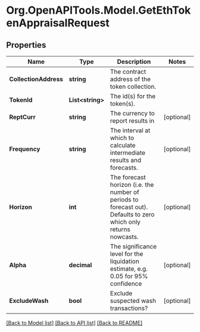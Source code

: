# Org.OpenAPITools.Model.GetEthTokenAppraisalRequest

## Properties

Name | Type | Description | Notes
------------ | ------------- | ------------- | -------------
**CollectionAddress** | **string** | The contract address of the token collection. | 
**TokenId** | **List&lt;string&gt;** | The id(s) for the token(s). | 
**ReptCurr** | **string** | The currency to report results in | [optional] 
**Frequency** | **string** | The interval at which to calculate intermediate results and forecasts. | [optional] 
**Horizon** | **int** | The forecast horizon (i.e. the number of periods to forecast out). Defaults to zero which only returns nowcasts. | [optional] 
**Alpha** | **decimal** | The significance level for the liquidation estimate, e.g. 0.05 for 95% confidence | [optional] 
**ExcludeWash** | **bool** | Exclude suspected wash transactions? | [optional] 

[[Back to Model list]](../README.md#documentation-for-models) [[Back to API list]](../README.md#documentation-for-api-endpoints) [[Back to README]](../README.md)


